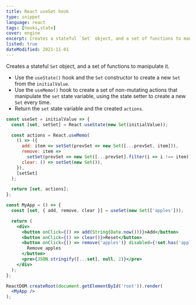 ```yaml
---
title: React useSet hook
type: snippet
language: react
tags: [hooks,state]
cover: engine
excerpt: Creates a stateful `Set` object, and a set of functions to manipulate it.
listed: true
dateModified: 2021-11-01
---
```


Creates a stateful `Set` object, and a set of functions to manipulate it.

- Use the `useState()` hook and the `Set` constructor to create a new `Set` from the `initialValue`.
- Use the `useMemo()` hook to create a set of non-mutating actions that manipulate the `set` state variable, using the state setter to create a new `Set` every time.
- Return the `set` state variable and the created `actions`.

```jsx
const useSet = initialValue => {
  const [set, setSet] = React.useState(new Set(initialValue));

  const actions = React.useMemo(
    () => ({
      add: item => setSet(prevSet => new Set([...prevSet, item])),
      remove: item =>
        setSet(prevSet => new Set([...prevSet].filter(i => i !== item))),
      clear: () => setSet(new Set()),
    }),
    [setSet]
  );

  return [set, actions];
};

const MyApp = () => {
  const [set, { add, remove, clear }] = useSet(new Set(['apples']));

  return (
    <div>
      <button onClick={() => add(String(Date.now()))}>Add</button>
      <button onClick={() => clear()}>Reset</button>
      <button onClick={() => remove('apples')} disabled={!set.has('apples')}>
        Remove apples
      </button>
      <pre>{JSON.stringify([...set], null, 2)}</pre>
    </div>
  );
};

ReactDOM.createRoot(document.getElementById('root')).render(
  <MyApp />
);
```
